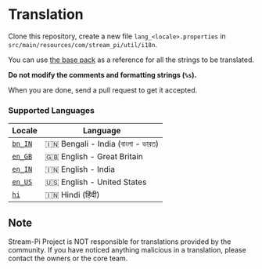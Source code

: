 # Translation

Clone this repository, create a new file `lang_<locale>.properties` in `src/main/resources/com/stream_pi/util/i18n`. 

You can use [the base pack](https://github.com/stream-pi/util/blob/master/src/main/resources/com/stream_pi/util/i18n/lang.properties) as a reference for all the strings to be translated. 

**Do not modify the comments and formatting strings (`%s`).**

When you are done, send a pull request to get it accepted.


### Supported Languages

| Locale              | Language |
| ------------------- | ----------- |
| [`bn_IN`][bn_IN]    | 🇮🇳 Bengali - India (বাংলা - ভারত)           |
| [`en_GB`][en_GB]    | 🇬🇧 English - Great Britain  |
| [`en_IN`][en_IN]    | 🇮🇳 English - India         |
| [`en_US`][en_US]    | 🇺🇸 English - United States         |
| [`hi`][hi]          | 🇮🇳 Hindi (हिंदी)            |




[bn_IN]: https://github.com/stream-pi/util/blob/master/src/main/resources/com/stream_pi/util/i18n/lang_bn_IN.properties
[en_GB]: https://github.com/stream-pi/util/blob/master/src/main/resources/com/stream_pi/util/i18n/lang_en_GB.properties
[en_IN]: https://github.com/stream-pi/util/blob/master/src/main/resources/com/stream_pi/util/i18n/lang_en_IN.properties
[en_US]: https://github.com/stream-pi/util/blob/master/src/main/resources/com/stream_pi/util/i18n/lang_en_US.properties
[hi]: https://github.com/stream-pi/util/blob/master/src/main/resources/com/stream_pi/util/i18n/lang_hi.properties

## Note

Stream-Pi Project is NOT responsible for translations provided by the community.
If you have noticed anything malicious in a translation, please contact the owners or the core team.